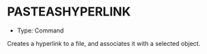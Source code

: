 # PASTEASHYPERLINK

- Type: Command

Creates a hyperlink to a file, and associates it with a selected object.
